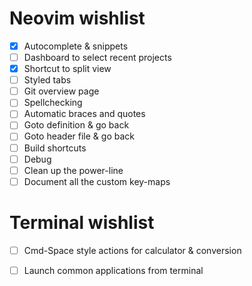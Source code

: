 # Neovim wishlist

- [x] Autocomplete & snippets
- [ ] Dashboard to select recent projects
- [x] Shortcut to split view
- [ ] Styled tabs
- [ ] Git overview page
- [ ] Spellchecking
- [ ] Automatic braces and quotes
- [ ] Goto definition & go back
- [ ] Goto header file & go back
- [ ] Build shortcuts
- [ ] Debug
- [ ] Clean up the power-line
- [ ] Document all the custom key-maps

# Terminal wishlist

- [ ] Cmd-Space style actions for calculator & conversion
- [ ] Launch common applications from terminal

